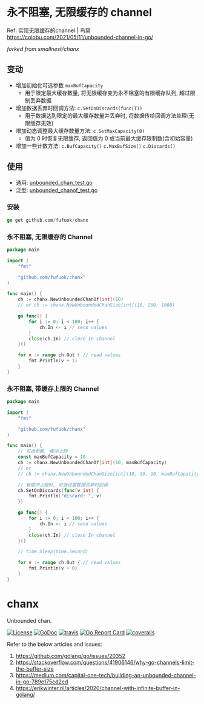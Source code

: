 # 永不阻塞, 无限缓存的 channel

Ref: 实现无限缓存的channel | 鸟窝 https://colobu.com/2021/05/11/unbounded-channel-in-go/

*forked from smallnest/chanx*

## 变动

- 增加初始化可选参数 `maxBufCapacity` 
  - 用于限定最大缓存数量, 将无限缓存变为永不阻塞的有限缓存队列, 超过限制丢弃数据
- 增加数据丢弃时回调方法: `c.SetOnDiscards(func(T))`
  - 用于数据达到限定的最大缓存数量并丢弃时, 将数据传给回调方法处理(无限缓存无效)
- 增加动态调整最大缓存数量方法: `c.SetMaxCapacity(0)`
  - 值为 0 时恢复无限缓存, 返回值为 0 或当前最大缓存限制数(含初始容量)
- 增加一些计数方法: `c.BufCapacity()` `c.MaxBufSize()` `c.Discards()`

## 使用

- 通用: [unbounded_chan_test.go](unbounded_chan_test.go)
- 泛型: [unbounded_chanof_test.go](unbounded_chanof_test.go)

### 安装

```go
go get github.com/fufuok/chanx
```

### 永不阻塞, 无限缓存的 Channel

```go
package main

import (
	"fmt"

	"github.com/fufuok/chanx"
)

func main() {
	ch := chanx.NewUnboundedChanOf[int](10)
	// or ch := chanx.NewUnboundedChanSize[int](10, 200, 1000)

	go func() {
		for i := 0; i < 100; i++ {
			ch.In <- i // send values
		}
		close(ch.In) // close In channel
	}()

	for v := range ch.Out { // read values
		fmt.Println(v + 1)
	}
}
```

### 永不阻塞, 带缓存上限的 Channel

```go
package main

import (
	"fmt"

	"github.com/fufuok/chanx"
)

func main() {
	// 可选参数, 缓冲上限
	const maxBufCapacity = 10
	ch := chanx.NewUnboundedChanOf[int](10, maxBufCapacity)
	// or
	// ch := chanx.NewUnboundedChanSize[int](10, 10, 10, maxBufCapacity)

	// 有缓冲上限时, 可选设置数据丢弃时回调
	ch.SetOnDiscards(func(v int) {
		fmt.Println("discard: ", v)
	})

	go func() {
		for i := 0; i < 100; i++ {
			ch.In <- i // send values
		}
		close(ch.In) // close In channel
	}()

	// time.Sleep(time.Second)

	for v := range ch.Out { // read values
		fmt.Println(v + 0)
	}
}
```



# chanx

Unbounded chan.

[![License](https://img.shields.io/:license-MIT-blue.svg)](https://opensource.org/licenses/MIT) [![GoDoc](https://godoc.org/github.com/smallnest/chanx?status.png)](http://godoc.org/github.com/smallnest/chanx)  [![travis](https://travis-ci.org/smallnest/chanx.svg?branch=main)](https://travis-ci.org/smallnest/chanx) [![Go Report Card](https://goreportcard.com/badge/github.com/smallnest/chanx)](https://goreportcard.com/report/github.com/smallnest/chanx) [![coveralls](https://coveralls.io/repos/smallnest/chanx/badge.svg?branch=main&service=github)](https://coveralls.io/github/smallnest/chanx?branch=main) 

Refer to the below articles and issues:
1. https://github.com/golang/go/issues/20352
2. https://stackoverflow.com/questions/41906146/why-go-channels-limit-the-buffer-size
3. https://medium.com/capital-one-tech/building-an-unbounded-channel-in-go-789e175cd2cd
4. https://erikwinter.nl/articles/2020/channel-with-infinite-buffer-in-golang/

